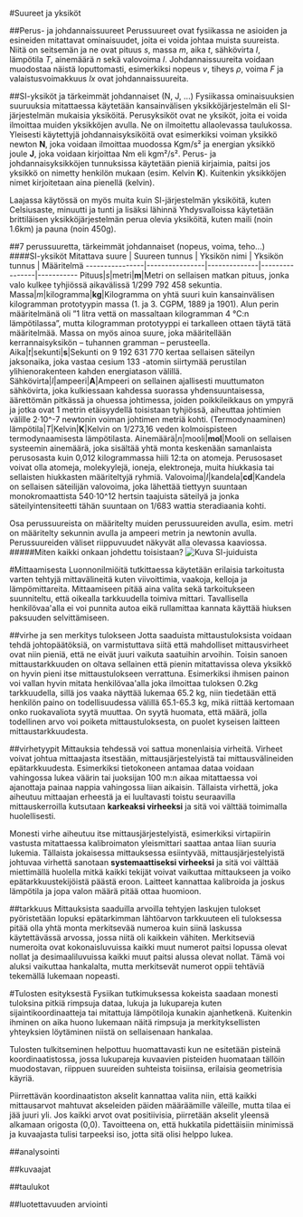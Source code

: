 #Suureet ja yksiköt

##Perus- ja johdannaissuureet
Perussuureet ovat fysiikassa ne asioiden ja esineiden mitattavat ominaisuudet, joita ei voida johtaa muista suureista. Niitä on seitsemän ja ne ovat pituus *s*, massa *m*, aika *t*, sähkövirta *I*, lämpötila *T*, ainemäärä *n* sekä valovoima *l*. Johdannaissuureita voidaan muodostaa näistä loputtomasti, esimerkiksi nopeus *v*, tiheys *ρ*, voima *F* ja valaistusvoimakkuus *lx* ovat johdannaissuureita.

##SI-yksiköt ja tärkeimmät johdannaiset (N, J, ...)
Fysiikassa ominaisuuksien suuruuksia mitattaessa käytetään kansainvälisen yksikköjärjestelmän eli SI-järjestelmän mukaisia yksiköitä. Perusyksiköt ovat ne yksiköt, joita ei voida ilmoittaa muiden yksikköjen avulla. Ne on ilmoitettu allaolevassa taulukossa. Yleisesti käytettyjä johdannaisyksiköitä ovat esimerkiksi voiman yksikkö newton **N**, joka voidaan ilmoittaa muodossa Kgm/s² ja energian yksikkö joule **J**, joka voidaan kirjoittaa Nm eli kgm²/s². Perus- ja johdannaisyksikköjen tunnuksissa käytetään pieniä kirjaimia, paitsi jos yksikkö on nimetty henkilön mukaan (esim. Kelvin **K**). Kuitenkin yksikköjen nimet kirjoitetaan aina pienellä (kelvin).

Laajassa käytössä on myös muita kuin SI-järjestelmän yksiköitä, kuten Celsiusaste, minuutti ja tunti ja lisäksi lähinnä Yhdysvalloissa 
käytetään brittiläisen yksikköjärjestelmän perua olevia yksiköitä, kuten maili (noin 1.6km) ja pauna (noin 450g).

##7 perussuuretta, tärkeimmät johdannaiset (nopeus, voima, teho...)
####SI-yksiköt
Mitattava suure | Suureen tunnus | Yksikön nimi | Yksikön tunnus | Määritelmä
----------------|----------------|--------------|----------------|-----------
Pituus|*s*|metri|**m**|Metri on sellaisen matkan pituus, jonka valo kulkee tyhjiössä aikavälissä 1/299 792 458 sekuntia.
Massa|*m*|kilogramma|**kg**|Kilogramma on yhtä suuri kuin kansainvälisen kilogramman prototyypin massa (1. ja 3. CGPM, 1889 ja 1901). Alun perin määritelmänä oli ”1 litra vettä on massaltaan kilogramman 4 °C:n lämpötilassa”, mutta kilogramman prototyyppi ei tarkalleen ottaen täytä tätä määritelmää. Massa on myös ainoa suure, joka määritellään kerrannaisyksikön – tuhannen gramman – perusteella.
Aika|*t*|sekunti|**s**|Sekunti on 9 192 631 770 kertaa sellaisen säteilyn jaksonaika, joka vastaa cesium 133 -atomin siirtymää perustilan ylihienorakenteen kahden energiatason välillä.
Sähkövirta|*I*|ampeeri|**A**|Ampeeri on sellainen ajallisesti muuttumaton sähkövirta, joka kulkiessaan kahdessa suorassa yhdensuuntaisessa, äärettömän pitkässä ja ohuessa johtimessa, joiden poikkileikkaus on ympyrä ja jotka ovat 1 metrin etäisyydellä toisistaan tyhjiössä, aiheuttaa johtimien välille 2·10^-7 newtonin voiman johtimen metriä kohti. 
(Termodynaaminen) lämpötila|*T*|Kelvin|**K**|Kelvin on 1/273,16 veden kolmoispisteen termodynaamisesta lämpötilasta.
Ainemäärä|*n*|mooli|**mol**|Mooli on sellaisen systeemin ainemäärä, joka sisältää yhtä monta keskenään samanlaista perusosasta kuin 0,012 kilogrammassa hiili 12:ta on atomeja. Perusosaset voivat olla atomeja, molekyylejä, ioneja, elektroneja, muita hiukkasia tai sellaisten hiukkasten määriteltyjä ryhmiä.
Valovoima|*I*|kandela|**cd**|Kandela on sellaisen säteilijän valovoima, joka lähettää tiettyyn suuntaan monokromaattista 540·10^12 hertsin taajuista säteilyä ja jonka säteilyintensiteetti tähän suuntaan on 1/683 wattia steradiaania kohti. 

Osa perussuureista on määritelty muiden perussuureiden avulla, esim. metri on määritelty sekunnin avulla ja ampeeri metrin ja newtonin avulla. Perussuureiden väliset riippuvuudet näkyvät alla olevassa kaaviossa.
#####Miten kaikki onkaan johdettu toisistaan?
![Kuva SI-juiduista](https://upload.wikimedia.org/wikipedia/commons/c/c8/SI_base_unit.svg)
<!---Kuvan tekijä: http://en.wikipedia.org/wiki/User:Dono-->

#Mittaamisesta
Luonnonilmiöitä tutkittaessa käytetään erilaisia tarkoitusta varten tehtyjä mittavälineitä kuten viivoittimia, vaakoja, kelloja ja lämpömittareita. Mittaamiseen pitää aina valita sekä tarkoitukseen suunniteltu, että oikealla tarkkuudella toimiva mittari. Tavallisella henkilövaa'alla ei voi punnita autoa eikä rullamittaa kannata käyttää hiuksen paksuuden selvittämiseen.

##virhe ja sen merkitys tulokseen
Jotta saaduista mittaustuloksista voidaan tehdä johtopäätöksiä, on varmistuttava siitä että mahdolliset mittausvirheet ovat niin pieniä, että ne eivät juuri vaikuta saatuihin arvoihin. Toisin sanoen mittaustarkkuuden on oltava sellainen että pienin mitattavissa oleva yksikkö on hyvin pieni itse mittaustulokseen verrattuna. Esimerkiksi ihmisen painon voi vallan hyvin mitata henkilövaa'alla joka ilmoittaa tuloksen 0.2kg tarkkuudella, sillä jos vaaka näyttää lukemaa 65.2 kg, niin tiedetään että henkilön paino on todellisuudessa välillä 65.1-65.3 kg, mikä riittää kertomaan onko ruokavaliota syytä muuttaa. On syytä huomata, että määrä, jolla todellinen arvo voi poiketa mittaustuloksesta, on puolet kyseisen laitteen mittaustarkkuudesta.

##virhetyypit
Mittauksia tehdessä voi sattua monenlaisia virheitä. Virheet voivat johtua mittaajasta itsestään, mittausjärjestelyistä tai mittausvälineiden epätarkkuudesta. Esimerkiksi tietokoneen antamaa dataa voidaan vahingossa lukea väärin tai juoksijan 100 m:n aikaa mitattaessa voi ajanottaja painaa nappia vahingossa liian aikaisin. Tällaista virhettä, joka aiheutuu mittaajan erheestä ja ei luultavasti toistu seuraavilla mittauskerroilla kutsutaan **karkeaksi virheeksi** ja sitä voi välttää toimimalla huolellisesti.
<!---juoksija on huono esimerkki, keksiikö joku paremman?--> 
Monesti virhe aiheutuu itse mittausjärjestelyistä, esimerkiksi virtapiirin vastusta mitattaessa kalibroimaton yleismittari saattaa antaa liian suuria lukemia. Tällaista jokaisessa mittauksessa esiintyvää, mittausjärjestelyistä johtuvaa virhettä sanotaan **systemaattiseksi virheeksi** ja sitä voi välttää miettimällä huolella mitkä kaikki tekijät voivat vaikuttaa mittaukseen ja voiko epätarkkuustekijöistä päästä eroon. Laitteet kannattaa kalibroida ja joskus lämpötila ja jopa valon määrä pitää ottaa huomioon.

##tarkkuus
Mittauksista saaduilla arvoilla tehtyjen laskujen tulokset pyöristetään lopuksi epätarkimman lähtöarvon tarkkuuteen eli tuloksessa pitää olla yhtä monta merkitsevää numeroa kuin siinä laskussa käytettävässä arvossa, jossa niitä oli kaikkein vähiten. Merkitseviä numeroita ovat kokonaisluvuissa kaikki muut numerot paitsi lopussa olevat nollat ja desimaaliluvuissa kaikki muut paitsi alussa olevat nollat. Tämä voi aluksi vaikuttaa hankalalta, mutta merkitsevät numerot oppii tehtäviä tekemällä lukemaan nopeasti.
<!---Tähän esimerkki merkitsevistä numeroista--> 

#Tulosten esityksestä
Fysiikan tutkimuksessa kokeista saadaan monesti tuloksina pitkiä rimpsuja dataa, lukuja ja lukupareja kuten sijaintikoordinaatteja tai mitattuja lämpötiloja kunakin ajanhetkenä. Kuitenkin ihminen on aika huono lukemaan näitä rimpsuja ja merkityksellisten yhteyksien löytäminen niistä on sellaisenaan hankalaa.
<!---Tähän kuva rimpsusta dataa--> 
Tulosten tulkitseminen helpottuu huomattavasti kun ne esitetään pisteinä koordinaatistossa, jossa lukupareja kuvaavien pisteiden huomataan tällöin muodostavan, riippuen suureiden suhteista toisiinsa, erilaisia geometrisia käyriä.

Piirrettävän koordinaatiston akselit kannattaa valita niin, että kaikki mittausarvot mahtuvat akseleiden päiden määräämille väleille, mutta tilaa ei jää juuri yli. Jos kaikki arvot ovat positiivisia, piirretään akselit yleensä alkamaan origosta (0,0). Tavoitteena on, että hukkatila pidettäisiin minimissä ja kuvaajasta tulisi tarpeeksi iso, jotta sitä olisi helppo lukea.
<!---Olen huomannut että löytyy lukiolaisia joilla ei ole mitäön käsitystä mitä esimerkiksi funktion kuvaaja oikein tarkoittaa (pistepareja kuvattuna yksittäisinä pisteinä), eivät vain hahmota mikä on koordinaatisto. Voisin kuvitella että sama koskee fysiikassa havaintoaineistoon sovitettua käyrää. Mielestöni tämän selventäminen olisi tärkeää, joten jos joku saisi koordinaatiston "selitettyä" hyvin, niin se olisi hienoa -Joel --> 
<!---Tähän Erkki Esimerkki--> 

##analysointi

##kuvaajat

##taulukot

##luotettavuuden arviointi

<!---varmaankin lisää täytettä tarvitaan, lisäilkää ihmeessä jos tulee jotain hyvää mieleen--> 
